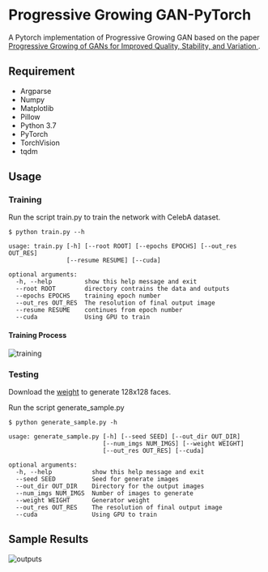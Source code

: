 Progressive Growing GAN-PyTorch
============================
A Pytorch implementation of Progressive Growing GAN based on the paper [Progressive Growing of GANs for Improved Quality, Stability, and Variation
](https://arxiv.org/abs/1710.10196).

Requirement
----------------------------
* Argparse
* Numpy
* Matplotlib
* Pillow
* Python 3.7
* PyTorch
* TorchVision
* tqdm


Usage
----------------------------

### Training

Run the script train.py to train the network with CelebA dataset.
```
$ python train.py --h    

usage: train.py [-h] [--root ROOT] [--epochs EPOCHS] [--out_res OUT_RES]
                [--resume RESUME] [--cuda]

optional arguments:
  -h, --help         show this help message and exit
  --root ROOT        directory contrains the data and outputs
  --epochs EPOCHS    training epoch number
  --out_res OUT_RES  The resolution of final output image
  --resume RESUME    continues from epoch number
  --cuda             Using GPU to train
```
#### Training Process

![training](https://github.com/Maggiking/PGGAN-PyTorch/blob/master/results/training.gif)


### Testing

Download the [weight](https://drive.google.com/file/d/1iZO8IGLXOQmAvkcUPvNGSjE_01tRnUN-/view?usp=sharing) to generate 128x128 faces.

Run the script generate_sample.py

```
$ python generate_sample.py -h               

usage: generate_sample.py [-h] [--seed SEED] [--out_dir OUT_DIR]
                          [--num_imgs NUM_IMGS] [--weight WEIGHT]
                          [--out_res OUT_RES] [--cuda]

optional arguments:
  -h, --help           show this help message and exit
  --seed SEED          Seed for generate images
  --out_dir OUT_DIR    Directory for the output images
  --num_imgs NUM_IMGS  Number of images to generate
  --weight WEIGHT      Generator weight
  --out_res OUT_RES    The resolution of final output image
  --cuda               Using GPU to train
```


Sample Results
----------------------------

![outputs](https://github.com/Maggiking/PGGAN-PyTorch/blob/master/results/outputs.png)


